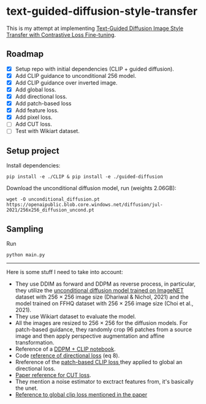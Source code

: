 # text-guided-diffusion-style-transfer

This is my attempt at implementing [Text-Guided Diffusion Image Style Transfer with Contrastive Loss Fine-tuning](https://openreview.net/forum?id=iJ_E0ZCy8fi).

## Roadmap

- [x] Setup repo with initial dependencies (CLIP + guided diffusion).
- [x] Add CLIP guidance to unconditional 256 model.
- [x] Add CLIP guidance over inverted image.
- [x] Add global loss.
- [x] Add directional loss.
- [x] Add patch-based loss
- [x] Add feature loss.
- [x] Add pixel loss.
- [ ] Add CUT loss.
- [ ] Test with Wikiart dataset.

## Setup project

Install dependencies:

```console
pip install -e ./CLIP & pip install -e ./guided-diffusion
```

Download the unconditional diffusion model, run (weights 2.06GB):

```console
wget -O unconditional_diffusion.pt https://openaipublic.blob.core.windows.net/diffusion/jul-2021/256x256_diffusion_uncond.pt
```

## Sampling
Run
```console
python main.py
```

---

Here is some stuff I need to take into account:
  - They use DDIM as forward and DDPM as reverse process, in particular, they utilize the [unconditional diffusion model trained on ImageNET](https://github.com/openai/guided-diffusion) dataset with 256 × 256 image size (Dhariwal & Nichol, 2021) and the model trained on FFHQ dataset with 256 × 256 image size (Choi et al., 2021).
  - They use Wikiart dataset to evaluate the model.
  - All the images are resized to 256 × 256 for the diffusion models. For patch-based guidance, they randomly crop 96 patches from a source image and then apply perspective augmentation and affine transformation.
  - Reference of a [DDPM + CLIP notebook](https://colab.research.google.com/drive/1V66mUeJbXrTuQITvJunvnWVn96FEbSI3#scrollTo=X5gODNAMEUCR).
  - Code [reference of directional loss](https://github.com/rinongal/StyleGAN-nada/blob/main/ZSSGAN/criteria/clip_loss.py) (eq 8).
  - Rreference of the [patch-based CLIP loss ](https://github.com/cyclomon/CLIPstyler) they applied to global an directional loss.
  - [Paper reference for CUT loss](https://arxiv.org/abs/2007.15651).
  - They mention a noise estimator to exctract features from, it's basically the unet.
  - [Reference to global clip loss mentioned in the paper](https://github.com/orpatashnik/StyleCLIP/blob/main/criteria/clip_loss.py)